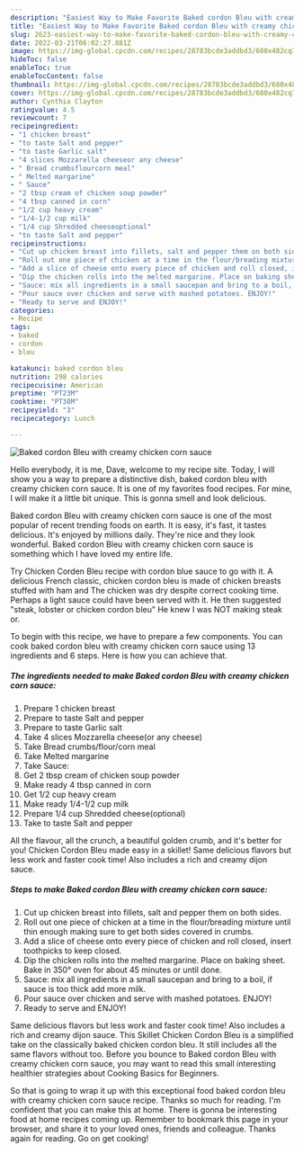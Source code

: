 ```yaml
---
description: "Easiest Way to Make Favorite Baked cordon Bleu with creamy chicken corn sauce"
title: "Easiest Way to Make Favorite Baked cordon Bleu with creamy chicken corn sauce"
slug: 2623-easiest-way-to-make-favorite-baked-cordon-bleu-with-creamy-chicken-corn-sauce
date: 2022-03-21T06:02:27.881Z
image: https://img-global.cpcdn.com/recipes/28783bcde3addbd3/680x482cq70/baked-cordon-bleu-with-creamy-chicken-corn-sauce-recipe-main-photo.jpg
hideToc: false
enableToc: true
enableTocContent: false
thumbnail: https://img-global.cpcdn.com/recipes/28783bcde3addbd3/680x482cq70/baked-cordon-bleu-with-creamy-chicken-corn-sauce-recipe-main-photo.jpg
cover: https://img-global.cpcdn.com/recipes/28783bcde3addbd3/680x482cq70/baked-cordon-bleu-with-creamy-chicken-corn-sauce-recipe-main-photo.jpg
author: Cynthia Clayton
ratingvalue: 4.5
reviewcount: 7
recipeingredient:
- "1 chicken breast"
- "to taste Salt and pepper"
- "to taste Garlic salt"
- "4 slices Mozzarella cheeseor any cheese"
- " Bread crumbsflourcorn meal"
- " Melted margarine"
- " Sauce"
- "2 tbsp cream of chicken soup powder"
- "4 tbsp canned in corn"
- "1/2 cup heavy cream"
- "1/4-1/2 cup milk"
- "1/4 cup Shredded cheeseoptional"
- "to taste Salt and pepper"
recipeinstructions:
- "Cut up chicken breast into fillets, salt and pepper them on both sides."
- "Roll out one piece of chicken at a time in the flour/breading mixture until thin enough making sure to get both sides covered in crumbs."
- "Add a slice of cheese onto every piece of chicken and roll closed, insert toothpicks to keep closed."
- "Dip the chicken rolls into the melted margarine. Place on baking sheet. Bake in 350° oven for about 45 minutes or until done."
- "Sauce: mix all ingredients in a small saucepan and bring to a boil, if sauce is too thick add more milk."
- "Pour sauce over chicken and serve with mashed potatoes. ENJOY!"
- "Ready to serve and ENJOY!"
categories:
- Recipe
tags:
- baked
- cordon
- bleu

katakunci: baked cordon bleu 
nutrition: 298 calories
recipecuisine: American
preptime: "PT23M"
cooktime: "PT38M"
recipeyield: "3"
recipecategory: Lunch

---
```



![Baked cordon Bleu with creamy chicken corn sauce](https://img-global.cpcdn.com/recipes/28783bcde3addbd3/680x482cq70/baked-cordon-bleu-with-creamy-chicken-corn-sauce-recipe-main-photo.jpg)

Hello everybody, it is me, Dave, welcome to my recipe site. Today, I will show you a way to prepare a distinctive dish, baked cordon bleu with creamy chicken corn sauce. It is one of my favorites food recipes. For mine, I will make it a little bit unique. This is gonna smell and look delicious.

Baked cordon Bleu with creamy chicken corn sauce is one of the most popular of recent trending foods on earth. It is easy, it's fast, it tastes delicious. It's enjoyed by millions daily. They're nice and they look wonderful. Baked cordon Bleu with creamy chicken corn sauce is something which I have loved my entire life.

Try Chicken Corden Bleu recipe with cordon blue sauce to go with it. A delicious French classic, chicken cordon bleu is made of chicken breasts stuffed with ham and The chicken was dry despite correct cooking time. Perhaps a light sauce could have been served with it. He then suggested &#34;steak, lobster or chicken cordon bleu&#34; He knew I was NOT making steak or.


To begin with this recipe, we have to prepare a few components. You can cook baked cordon bleu with creamy chicken corn sauce using 13 ingredients and 6 steps. Here is how you can achieve that.

<!--inarticleads1-->

##### The ingredients needed to make Baked cordon Bleu with creamy chicken corn sauce:

1. Prepare 1 chicken breast
1. Prepare to taste Salt and pepper
1. Prepare to taste Garlic salt
1. Take 4 slices Mozzarella cheese(or any cheese)
1. Take  Bread crumbs/flour/corn meal
1. Take  Melted margarine
1. Take  Sauce:
1. Get 2 tbsp cream of chicken soup powder
1. Make ready 4 tbsp canned in corn
1. Get 1/2 cup heavy cream
1. Make ready 1/4-1/2 cup milk
1. Prepare 1/4 cup Shredded cheese(optional)
1. Take to taste Salt and pepper


All the flavour, all the crunch, a beautiful golden crumb, and it&#39;s better for you! Chicken Cordon Bleu made easy in a skillet! Same delicious flavors but less work and faster cook time! Also includes a rich and creamy dijon sauce. 

<!--inarticleads2-->

##### Steps to make Baked cordon Bleu with creamy chicken corn sauce:

1. Cut up chicken breast into fillets, salt and pepper them on both sides.
1. Roll out one piece of chicken at a time in the flour/breading mixture until thin enough making sure to get both sides covered in crumbs.
1. Add a slice of cheese onto every piece of chicken and roll closed, insert toothpicks to keep closed.
1. Dip the chicken rolls into the melted margarine. Place on baking sheet. Bake in 350° oven for about 45 minutes or until done.
1. Sauce: mix all ingredients in a small saucepan and bring to a boil, if sauce is too thick add more milk.
1. Pour sauce over chicken and serve with mashed potatoes. ENJOY!
1. Ready to serve and ENJOY!

Same delicious flavors but less work and faster cook time! Also includes a rich and creamy dijon sauce. This Skillet Chicken Cordon Bleu is a simplified take on the classically baked chicken cordon bleu. It still includes all the same flavors without too. Before you bounce to Baked cordon Bleu with creamy chicken corn sauce, you may want to read this small interesting healthier strategies about Cooking Basics for Beginners. 

So that is going to wrap it up with this exceptional food baked cordon bleu with creamy chicken corn sauce recipe. Thanks so much for reading. I'm confident that you can make this at home. There is gonna be interesting food at home recipes coming up. Remember to bookmark this page in your browser, and share it to your loved ones, friends and colleague. Thanks again for reading. Go on get cooking!
